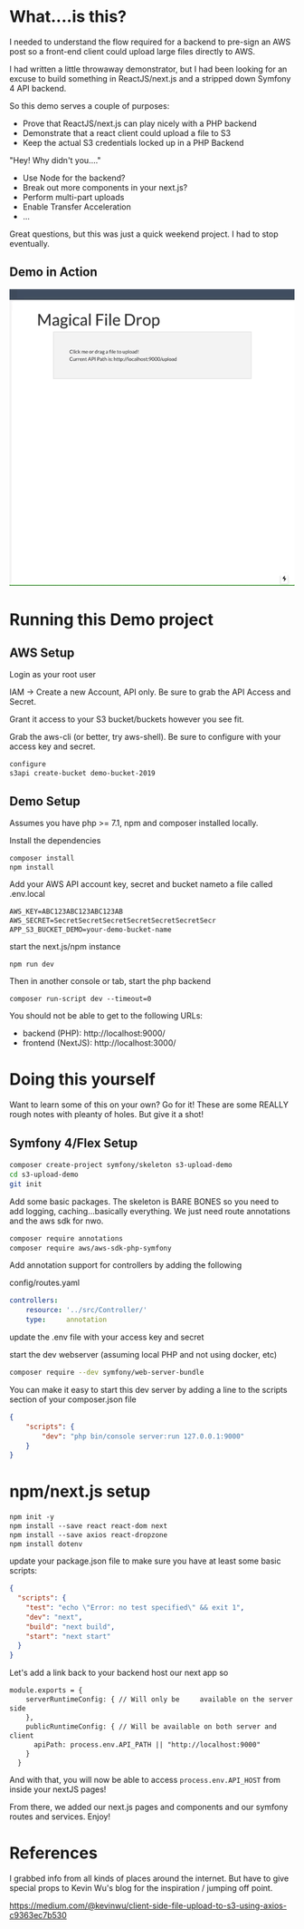 # What....is this?

I needed to understand the flow required for a backend to pre-sign an AWS post so a front-end client could upload large files directly to AWS.

I had written a little throwaway demonstrator, but I had been looking for an excuse to build something in ReactJS/next.js and a stripped down Symfony 4 API backend.

So this demo serves a couple of purposes:
  * Prove that ReactJS/next.js can play nicely with a PHP backend
  * Demonstrate that a react client could upload a file to S3
  * Keep the actual S3 credentials locked up in a PHP Backend

"Hey!  Why didn't you...."
  * Use Node for the backend?
  * Break out more components in your next.js?
  * Perform multi-part uploads
  * Enable Transfer Acceleration
  * ... 

Great questions, but this was just a quick weekend project. I had to stop eventually.

## Demo in Action
![Screenshot](screenshot.gif)

# Running this Demo project

## AWS Setup

Login as your root user

IAM -> Create a new Account, API only.
Be sure to grab the API Access and Secret.

Grant it access to your S3 bucket/buckets however you see fit.

Grab the aws-cli (or better, try aws-shell).  Be sure to configure with your access key and secret.

```aws
configure
s3api create-bucket demo-bucket-2019
```

## Demo Setup

Assumes you have php >= 7.1, npm and composer installed locally.

Install the dependencies

```
composer install
npm install
```

Add your AWS API account key, secret and bucket nameto a file called .env.local
```
AWS_KEY=ABC123ABC123ABC123AB
AWS_SECRET=SecretSecretSecretSecretSecretSecretSecr
APP_S3_BUCKET_DEMO=your-demo-bucket-name
```

start the next.js/npm instance
```
npm run dev
```

Then in another console or tab, start the php backend
```
composer run-script dev --timeout=0
```
You should not be able to get to the following URLs:

* backend (PHP): http://localhost:9000/
* frontend (NextJS): http://localhost:3000/

# Doing this yourself

Want to learn some of this on your own?  Go for it!  These are some REALLY rough notes with pleanty of holes.  But give it a shot!

## Symfony 4/Flex Setup
```bash
composer create-project symfony/skeleton s3-upload-demo
cd s3-upload-demo
git init
```
Add some basic packages.  The skeleton is BARE BONES so you need to add logging, caching...basically everything.  We just need route annotations and the aws sdk for nwo.

```bash
composer require annotations
composer require aws/aws-sdk-php-symfony
```

Add annotation support for controllers by adding the following

config/routes.yaml
```yaml
controllers:
    resource: '../src/Controller/'
    type:     annotation
```

update the .env file with your access key and secret

start the dev webserver (assuming local PHP and not using docker, etc)
```bash
composer require --dev symfony/web-server-bundle
```

You can make it easy to start this dev server by adding a line to the scripts section of your composer.json file
```json
{
    "scripts": {
        "dev": "php bin/console server:run 127.0.0.1:9000"
    }
}
```

# npm/next.js setup

```
npm init -y
npm install --save react react-dom next
npm install --save axios react-dropzone
npm install dotenv
```

update your package.json file to make sure you have at least some basic scripts:

```json
{
  "scripts": {
    "test": "echo \"Error: no test specified\" && exit 1",
    "dev": "next",
    "build": "next build",
    "start": "next start"
  }
}
```

Let's add a link back to your backend host our next app so

```
module.exports = {
    serverRuntimeConfig: { // Will only be     available on the server side
    },
    publicRuntimeConfig: { // Will be available on both server and client
      apiPath: process.env.API_PATH || "http://localhost:9000"
    }
  }
```

And with that, you will now be able to access `process.env.API_HOST` from inside your nextJS pages!

From there, we added our next.js pages and components and our symfony routes and services.  Enjoy!

# References
I grabbed info from all kinds of places around the internet.  But have to give special props to Kevin Wu's blog for the inspiration / jumping off point.

https://medium.com/@kevinwu/client-side-file-upload-to-s3-using-axios-c9363ec7b530
